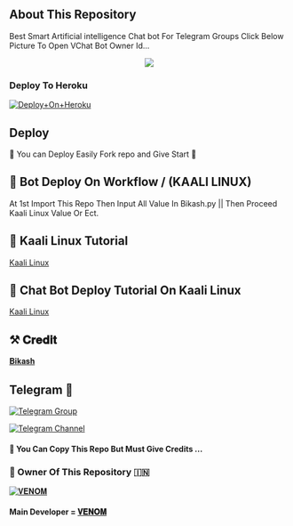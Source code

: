 ## About This Repository 
Best Smart Artificial intelligence Chat bot For Telegram Groups 
Click Below Picture To Open VChat Bot Owner Id...


<p align="center"><a href="https://t.me/its_arryan"><img src="https://telegra.ph/file/48af9d58eee079b15c18c.jpg"></a></p>



### Deploy To Heroku

[![Deploy+On+Heroku](https://www.herokucdn.com/deploy/button.svg)](https://github.com/NITISHSHARMA143123/Lily-chat-bot)


## Deploy
🌷 You can Deploy Easily Fork repo and Give Start 🌷

## 🥀 Bot Deploy On Workflow / (KAALI LINUX)
 At 1st Import This Repo Then Input All Value In Bikash.py || Then Proceed Kaali Linux Value Or Ect.

## 🥀 Kaali Linux Tutorial

[Kaali Linux](https://youtu.be/_nZT5lhcL8U)

## 🥀 Chat Bot Deploy Tutorial On Kaali Linux 

[Kaali Linux](https://youtu.be/fFRxAG1mCVU)

## ⚒️ 𝐂𝐫𝐞𝐝𝐢𝐭
[𝐁𝐢𝐤𝐚𝐬𝐡](https://t.me/BikashHalder)

## Telegram 🏪

[![Telegram Group](https://img.shields.io/badge/Telegram-Group-brightgreen)](https://t.me/venom_world_chatting_club)

[![Telegram Channel](https://img.shields.io/badge/Telegram-Channel-brightgreen)](https://t.me/lily_x_bots)


#### 🥺 You Can Copy This Repo But Must Give Credits ...

### 🌷 Owner Of This Repository 🇮🇳
[![𝐕𝐄𝐍𝐎𝐌](https://telegra.ph/file/48af9d58eee079b15c18c.jpg)](https://t.me/its_arryan)


#### Main Developer = [𝐕𝐄𝐍𝐎𝐌](https://t.me/its_arryan)
